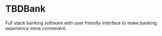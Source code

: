 # TBDBank
Full stack banking software with user friendly interface to make banking experience more convenient. 
